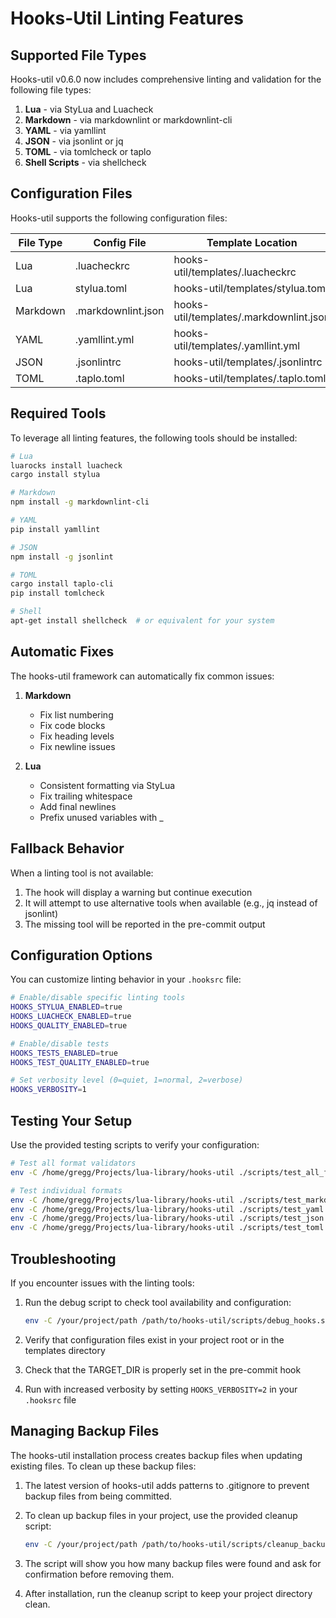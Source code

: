 # Hooks-Util Linting Features

## Supported File Types

Hooks-util v0.6.0 now includes comprehensive linting and validation for the following file types:

1. **Lua** - via StyLua and Luacheck
2. **Markdown** - via markdownlint or markdownlint-cli
3. **YAML** - via yamllint
4. **JSON** - via jsonlint or jq
5. **TOML** - via tomlcheck or taplo
6. **Shell Scripts** - via shellcheck

## Configuration Files

Hooks-util supports the following configuration files:

| File Type | Config File        | Template Location                   |
|-----------|-------------------|-----------------------------------|
| Lua       | .luacheckrc       | hooks-util/templates/.luacheckrc   |
| Lua       | stylua.toml       | hooks-util/templates/stylua.toml   |
| Markdown  | .markdownlint.json| hooks-util/templates/.markdownlint.json |
| YAML      | .yamllint.yml     | hooks-util/templates/.yamllint.yml |
| JSON      | .jsonlintrc       | hooks-util/templates/.jsonlintrc   |
| TOML      | .taplo.toml       | hooks-util/templates/.taplo.toml   |

## Required Tools

To leverage all linting features, the following tools should be installed:

```bash
# Lua
luarocks install luacheck
cargo install stylua

# Markdown
npm install -g markdownlint-cli

# YAML
pip install yamllint

# JSON
npm install -g jsonlint

# TOML
cargo install taplo-cli
pip install tomlcheck

# Shell
apt-get install shellcheck  # or equivalent for your system
```

## Automatic Fixes

The hooks-util framework can automatically fix common issues:

1. **Markdown**
   - Fix list numbering
   - Fix code blocks
   - Fix heading levels
   - Fix newline issues

2. **Lua**
   - Consistent formatting via StyLua
   - Fix trailing whitespace
   - Add final newlines
   - Prefix unused variables with _

## Fallback Behavior

When a linting tool is not available:

1. The hook will display a warning but continue execution
2. It will attempt to use alternative tools when available (e.g., jq instead of jsonlint)
3. The missing tool will be reported in the pre-commit output

## Configuration Options

You can customize linting behavior in your `.hooksrc` file:

```bash
# Enable/disable specific linting tools
HOOKS_STYLUA_ENABLED=true
HOOKS_LUACHECK_ENABLED=true
HOOKS_QUALITY_ENABLED=true

# Enable/disable tests
HOOKS_TESTS_ENABLED=true
HOOKS_TEST_QUALITY_ENABLED=true

# Set verbosity level (0=quiet, 1=normal, 2=verbose)
HOOKS_VERBOSITY=1
```

## Testing Your Setup

Use the provided testing scripts to verify your configuration:

```bash
# Test all format validators
env -C /home/gregg/Projects/lua-library/hooks-util ./scripts/test_all_formats.sh

# Test individual formats
env -C /home/gregg/Projects/lua-library/hooks-util ./scripts/test_markdown.sh
env -C /home/gregg/Projects/lua-library/hooks-util ./scripts/test_yaml.sh
env -C /home/gregg/Projects/lua-library/hooks-util ./scripts/test_json.sh
env -C /home/gregg/Projects/lua-library/hooks-util ./scripts/test_toml.sh
```

## Troubleshooting

If you encounter issues with the linting tools:

1. Run the debug script to check tool availability and configuration:
   ```bash
   env -C /your/project/path /path/to/hooks-util/scripts/debug_hooks.sh
   ```

2. Verify that configuration files exist in your project root or in the templates directory

3. Check that the TARGET_DIR is properly set in the pre-commit hook

4. Run with increased verbosity by setting `HOOKS_VERBOSITY=2` in your `.hooksrc` file

## Managing Backup Files

The hooks-util installation process creates backup files when updating existing files. To clean up these backup files:

1. The latest version of hooks-util adds patterns to .gitignore to prevent backup files from being committed.

2. To clean up backup files in your project, use the provided cleanup script:
   ```bash
   env -C /your/project/path /path/to/hooks-util/scripts/cleanup_backups.sh
   ```

3. The script will show you how many backup files were found and ask for confirmation before removing them.

4. After installation, run the cleanup script to keep your project directory clean.